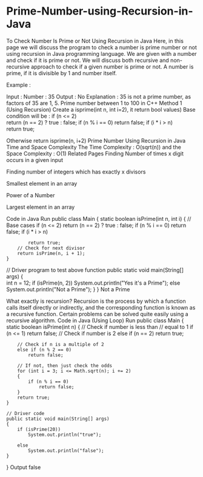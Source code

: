 # Prime-Number-using-Recursion-in-Java

To Check Number Is Prime or Not Using Recursion in Java
Here, in this page we will discuss the program to check a number is prime number or not using recursion in Java programming language. We are given with a number and check if it is prime or not. We will discuss both recursive and non-recursive approach to check if a given number is prime or not. A number is prime, if it is divisible by 1 and number itself.

Example :

Input : Number : 35
Output : No
Explanation : 35 is not a prime number, as factors of 35 are 1, 5.
Prime number between 1 to 100 in C++
Method 1 (Using Recursion) 
Create a isprime(int n, int i=2), it return bool values)
Base condition will be :
if (n <= 2)    
return (n == 2) ? true : false;
if (n % i == 0)
return false;
if (i * i > n)   
return true;

Otherwise return isprime(n, i+2)
Prime Number Using Recursion in Java
Time and Space Complexity
The Time Complexity : O(sqrt(n)) and the Space Complexity : O(1)
Related Pages
Finding Number of times x digit occurs in a given input
 
Finding number of integers which has exactly x divisors
 
Smallest element in an array

Power of a Number

Largest element in an array

Code in Java
Run
public class Main
{
     static boolean isPrime(int n, int i)
    {
        // Base cases
        if (n <= 2) 
           return (n == 2) ? true : false; 
       if (n % i == 0) 
           return false; 
       if (i * i > n)

            return true;
        // Check for next divisor
        return isPrime(n, i + 1);
    }

  // Driver program to test above function
  public static void main(String[] args)
  {  
    int n = 12;
    if (isPrime(n, 2))
      System.out.println("Yes it's a Prime");
   else
     System.out.println("Not a Prime");
   }
 }
Not a Prime
 

What exactly is recursion?
Recursion is the process by which a function calls itself directly or indirectly, and the corresponding function is known as a recursive function. Certain problems can be solved quite easily using a recursive algorithm.
Code in Java (Using Loop)
Run
public class Main
{
      static boolean isPrime(int n)
    {
        // Check if number is less than
        // equal to 1
        if (n <= 1)
            return false;
        // Check if number is 2
        else if (n == 2)
            return true;

        // Check if n is a multiple of 2
        else if (n % 2 == 0)
            return false;

        // If not, then just check the odds
        for (int i = 3; i <= Math.sqrt(n); i += 2)
        {
            if (n % i == 0)
                return false;
        }
        return true;
    }

    // Driver code
    public static void main(String[] args)
    {
        if (isPrime(20))
            System.out.println("true");

        else
            System.out.println("false");
    }
}
Output
false
